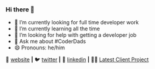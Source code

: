 ### Hi there 👋



- 🔭 I’m currently looking for full time developer work
- 🌱 I’m currently learning all the time
- 🤔 I’m looking for help with getting a developer job
- 💬 Ask me about #CoderDads 
- 😄 Pronouns: he/him



🏡 [website][website] **|** 
🐦 [twitter][twitter] **|** 
👔 [linkedin][linkedin] **|**
👷‍♂️ [Latest Client Project][Clause]

[website]: https://emmettnaughton.com
[twitter]: https://twitter.com/emmettnaughton
[linkedin]: https://www.linkedin.com/in/emmett-naughton/
[Clause]: https://clause.io/
